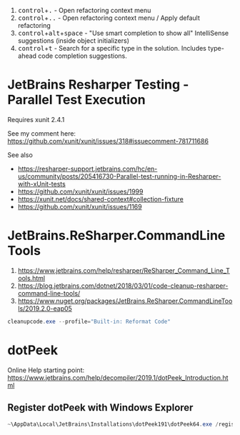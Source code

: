 1. <kbd>control</kbd>+<kbd>.</kbd> - Open refactoring context menu
2. <kbd>control</kbd>+<kbd>..</kbd> - Open refactoring context menu / Apply default refactoring
3. <kbd>control</kbd>+<kbd>alt</kbd>+<kbd>space</kbd> - "Use smart completion to show all" IntelliSense suggestions (inside object initializers)
4. <kbd>control</kbd>+<kbd>t</kbd> - Search for a specific type in the solution.  Includes type-ahead code completion suggestions.

# JetBrains Resharper Testing - Parallel Test Execution

Requires xunit 2.4.1

See my comment here: https://github.com/xunit/xunit/issues/318#issuecomment-781711686

See also
* https://resharper-support.jetbrains.com/hc/en-us/community/posts/205416730-Parallel-test-running-in-Resharper-with-xUnit-tests
* https://github.com/xunit/xunit/issues/1999
* https://xunit.net/docs/shared-context#collection-fixture
* https://github.com/xunit/xunit/issues/1169

# JetBrains.ReSharper.CommandLineTools

1. https://www.jetbrains.com/help/resharper/ReSharper_Command_Line_Tools.html
2. https://blog.jetbrains.com/dotnet/2018/03/01/code-cleanup-resharper-command-line-tools/
3. https://www.nuget.org/packages/JetBrains.ReSharper.CommandLineTools/2019.2.0-eap05

```powershell
cleanupcode.exe --profile="Built-in: Reformat Code"
```

# dotPeek

Online Help starting point: https://www.jetbrains.com/help/decompiler/2019.1/dotPeek_Introduction.html

## Register dotPeek with Windows Explorer
```powershell
~\AppData\Local\JetBrains\Installations\dotPeek191\dotPeek64.exe /register
```
